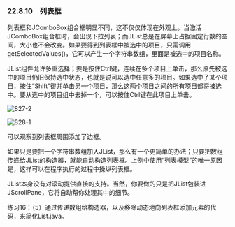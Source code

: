 ### 22.8.10　列表框

列表框和JComboBox组合框明显不同，这不仅仅体现在外观上。当激活JComboBox组合框时，会出现下拉列表；而JList总是在屏幕上占据固定行数的空间，大小也不会改变。如果要得到列表框中被选中的项目，只需调用getSelectedValues()，它可以产生一个字符串数组，里面是被选中的项目名称。

JList组件允许多重选择；要是按住Ctrl键，连续在多个项目上单击，那么原先被选中的项目仍旧保持选中状态，也就是说可以选中任意多的项目。如果选中了某个项目，按住“Shift”键并单击另一个项目，那么这两个项目之间的所有项目都将被选中。要从选中的项目组中去掉一个，可以按住Ctrl键在此项目上单击。

![827-2](../Images/image03840.jpeg)

![828-1](../Images/image03841.jpeg)

可以观察到列表框周围添加了边框。

如果只是要把一个字符串数组加入JList，那么有一个更简单的办法；只要把数组传递给JList的构造器，就能自动构造列表框。上例中使用“列表模型”的唯一原因是，这样可以在程序执行的过程中操纵列表框。

JList本身没有对滚动提供直接的支持。当然，你要做的只是把JList包装进JScrollPane，它将自动帮你处理其中的细节。

练习16：（5）通过传递数组给构造器，以及移除动态地向列表框添加元素的代码，来简化List.java。